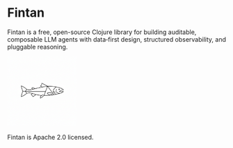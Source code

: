 Fintan
======

Fintan is a free, open-source Clojure library for building auditable, composable LLM agents with data‑first design, structured observability, and pluggable reasoning.

[<img src="./assets/fintan_logo.png" alt="Fintan" width="160">](https://github.com/rorycawley/fintan)


Fintan is Apache 2.0 licensed.
